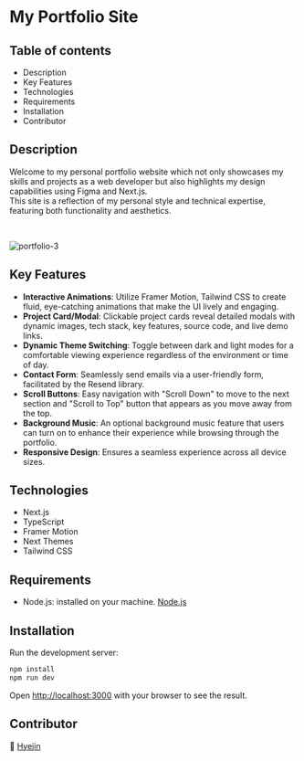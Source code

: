 # My Portfolio Site

## Table of contents

- Description
- Key Features
- Technologies
- Requirements
- Installation
- Contributor

## Description

Welcome to my personal portfolio website which not only showcases my skills and projects as a web developer but also highlights my design capabilities using Figma and Next.js. <br>
This site is a reflection of my personal style and technical expertise, featuring both functionality and aesthetics.

<br>

![portfolio-3](https://github.com/hyejin-seok/my-portfolio/assets/132785671/32adab14-bcc5-41a8-9c42-adc8e70fd82e)



## Key Features

- **Interactive Animations**: Utilize Framer Motion, Tailwind CSS to create fluid, eye-catching animations that make the UI lively and engaging.
- **Project Card/Modal**: Clickable project cards reveal detailed modals with dynamic images, tech stack, key features, source code, and live demo links.
- **Dynamic Theme Switching**: Toggle between dark and light modes for a comfortable viewing experience regardless of the environment or time of day.
- **Contact Form**: Seamlessly send emails via a user-friendly form, facilitated by the Resend library.
- **Scroll Buttons**: Easy navigation with "Scroll Down" to move to the next section and "Scroll to Top" button that appears as you move away from the top.
- **Background Music**: An optional background music feature that users can turn on to enhance their experience while browsing through the portfolio.
- **Responsive Design**: Ensures a seamless experience across all device sizes.

## Technologies

- Next.js
- TypeScript
- Framer Motion
- Next Themes
- Tailwind CSS

## Requirements

- Node.js: installed on your machine. [Node.js](https://nodejs.org/en)

## Installation

Run the development server:

```bash
npm install
npm run dev
```

Open [http://localhost:3000](http://localhost:3000) with your browser to see the result.

## Contributor

🌻 [Hyejin](https://github.com/hyejin-seok)
